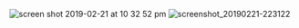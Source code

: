 ![screen shot 2019-02-21 at 10 32 52 pm](https://user-images.githubusercontent.com/32153064/53218175-15dee900-3629-11e9-8cf6-eadb5ceb136c.png)
![screenshot_20190221-223122](https://user-images.githubusercontent.com/32153064/53218232-60606580-3629-11e9-8061-4e90bdf30570.png)
